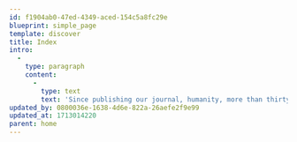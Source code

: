 ```yaml
---
id: f1904ab0-47ed-4349-aced-154c5a8fc29e
blueprint: simple_page
template: discover
title: Index
intro:
  -
    type: paragraph
    content:
      -
        type: text
        text: 'Since publishing our journal, humanity, more than thirty years ago, The Humanity Initiative has been offering a wide range of content that sheds an intense but sympathetic light on our world, encouraging all of us to become changemakers, to discover fulfilling ways to participate in the positive change that sentientkind so deeply needs. '
updated_by: 0800036e-1638-4d6e-822a-26aefe2f9e99
updated_at: 1713014220
parent: home
---
```

